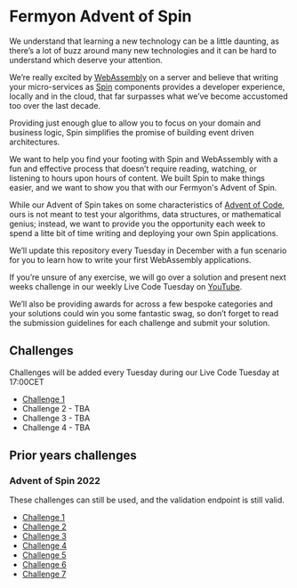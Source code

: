 # Fermyon Advent of Spin

We understand that learning a new technology can be a little daunting, as there’s a lot of buzz around many new technologies and it can be hard to understand which deserve your attention.

We’re really excited by [WebAssembly](https://webassembly.org/) on a server and believe that writing your micro-services as [Spin](https://github.com/fermyon/spin) components provides a developer experience, locally and in the cloud, that far surpasses what we’ve become accustomed too over the last decade.

Providing just enough glue to allow you to focus on your domain and business logic, Spin simplifies the promise of building event driven architectures.

We want to help you find your footing with Spin and WebAssembly with a fun and effective process that doesn’t require reading, watching, or listening to hours upon hours of content. We built Spin to make things easier, and we want to show you that with our Fermyon's Advent of Spin.

While our Advent of Spin takes on some characteristics of [Advent of Code](https://adventofcode.com/), ours is not meant to test your algorithms, data structures, or mathematical genius; instead, we want to provide you the opportunity each week to spend a litte bit of time writing and deploying your own Spin applications.

We’ll update this repository every Tuesday in December with a fun scenario for you to learn how to write your first WebAssembly applications.

If you’re unsure of any exercise, we will go over a solution and present next weeks challenge in our weekly Live Code Tuesday on [YouTube](https://youtube.com/@FermyonTech).

We’ll also be providing awards for across a few bespoke categories and your solutions could win you some fantastic swag, so don’t forget to read the submission guidelines for each challenge and submit your solution.

## Challenges

Challenges will be added every Tuesday during our Live Code Tuesday at 17:00CET 

- [Challenge 1](./2023/Challenge-1/README.md)
- Challenge 2 - TBA
- Challenge 3 - TBA
- Challenge 4 - TBA

## Prior years challenges

### Advent of Spin 2022

These challenges can still be used, and the validation endpoint is still valid.

- [Challenge 1](./2022/CHALLENGE-1/README.md)
- [Challenge 2](./2022/CHALLENGE-2/README.md)
- [Challenge 3](./2022/CHALLENGE-3/README.md)
- [Challenge 4](./2022/CHALLENGE-4/README.md)
- [Challenge 5](./2022/CHALLENGE-5/README.md)
- [Challenge 6](./2022/CHALLENGE-6/README.md)
- [Challenge 7](./2022/CHALLENGE-7/README.md)

